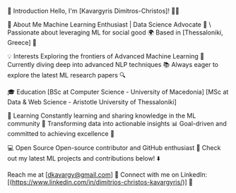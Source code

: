 👋 Introduction
Hello, I'm [Kavargyris Dimitros-Christos]! 👨‍💻 

🚀 About Me
Machine Learning Enthusiast | Data Science Advocate 🌟 \\
Passionate about leveraging ML for social good 🌍
Based in [Thessaloniki, Greece] 📍

💡 Interests
Exploring the frontiers of Advanced Machine Learning 🌌
Currently diving deep into advanced NLP techniques 📚
Always eager to explore the latest ML research papers 🔍

🎓 Education
[BSc at Computer Science - University of Macedonia]
[MSc at Data & Web Science - Aristotle University of Thessaloniki]

🌱 Learning
Constantly learning and sharing knowledge in the ML community 📖
Transforming data into actionable insights 📊
Goal-driven and committed to achieving excellence 🎯

💻 Open Source
Open-source contributor and GitHub enthusiast 🌟
Check out my latest ML projects and contributions below! ⬇️

Reach me at [dkavargy@gmail.com] 📧
Connect with me on LinkedIn: [(https://www.linkedin.com/in/dimitrios-christos-kavargyris/)] 🔗



<!-- 🚀 Machine Learning Enthusiast | Data Science Advocate
💡 Exploring the frontiers of Advanced Machine Learning
🎓 Constantly learning and sharing knowledge in the ML community
🔍 Seeking challenging problems to solve using ML algorithms
💻 Open-source contributor and GitHub enthusiast
🌍 Passionate about leveraging ML for social good
📚 Currently diving deep into advanced NLP techniques
🌱 Always eager to explore the latest ML research papers
📊 Transforming data into actionable insights
🎯 Goal-driven and committed to achieving excellence
✨ Let's collaborate and make an impact together!
📫 Reach me at [your_email@example.com]
🌐 Visit my portfolio: [your_portfolio_link]
📌 Based in [Your Location]
⭐️ Connect with me on LinkedIn: [your_LinkedIn_profile_link]
📝 Check out my latest ML projects and contributions below!
 -->
